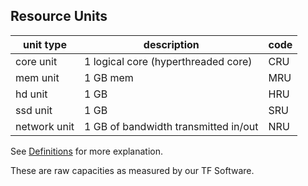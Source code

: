 ## Resource Units

| unit type | description | code |
| --- | --- | --- |
| core unit     | 1 logical core (hyperthreaded core) | CRU |
| mem unit      | 1 GB mem	| MRU |
| hd unit       | 1 GB | HRU |
| ssd unit      | 1 GB	 | SRU |
| network unit  | 1 GB of bandwidth transmitted in/out	| NRU |

See [Definitions](https://threefoldfoundation.github.io/info_foundation/#/definitions/) for more explanation.

These are raw capacities as measured by our TF Software.

